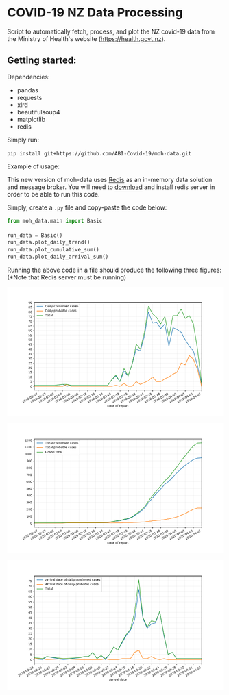 # COVID-19 NZ Data Processing

Script to automatically fetch, process, and plot the NZ covid-19 data from the Ministry of Health's website (https://health.govt.nz).

Getting started:
- 
Dependencies:
- pandas
- requests
- xlrd
- beautifulsoup4
- matplotlib
- redis

Simply run:

`pip install git+https://github.com/ABI-Covid-19/moh-data.git`

Example of usage:

This new version of moh-data uses [Redis](https://redis.io/) as an in-memory data solution and message broker.
You will need to [download](https://redis.io/download) and install redis server in order to be able to run this code. 

Simply, create a `.py` file and copy-paste the code below:

```python
from moh_data.main import Basic

run_data = Basic()
run_data.plot_daily_trend()
run_data.plot_cumulative_sum()
run_data.plot_daily_arrival_sum()
```

Running the above code in a file should produce the following three figures: (*Note that Redis server must be running)

![alt text](resources/Figure_1.png)

![alt text](resources/Figure_2.png)

![alt text](resources/Figure_3.png)